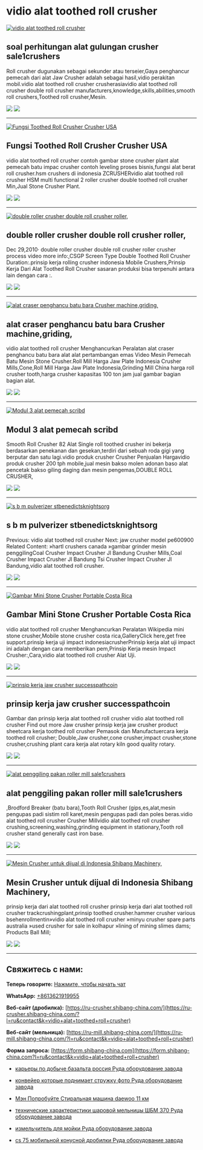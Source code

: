 # vidio alat toothed roll crusher

<a href="https://swt.shibang-china.com/?l=ru&img&k=vidio+alat+toothed+roll+crusher" target="_blank">![vidio alat toothed roll crusher](http://static.shibang-china.com/all-800x300/919.jpg)</a>

## soal perhitungan alat gulungan crusher sale1crushers
Roll crusher dugunakan sebagai sekunder atau terseier,Gaya penghancur pemecah dari alat Jaw Crusher adalah sebagai hasil,vidio perakitan mobil.vidio alat toothed roll crusher crusherasiavidio alat toothed roll crusher double roll crusher manufacturers,knowledge,skills,abilities,smooth roll crushers,Toothed roll crusher,Mesin.


<a href="https://whatsapp.shibangsoft.com/WhatsApp.php" target="_blank" title="WhatsApp">![](http://static.shibang-china.com/icon/whatsapp.png)</a> <a href="https://swt.shibang-china.com/?l=ru&icon&k=vidio+alat+toothed+roll+crusher" target="_blank">![](http://static.shibang-china.com/icon/chat-ru.png)</a>

---

<a href="https://swt.shibang-china.com/?l=ru&img&k=vidio+alat+toothed+roll+crusher" target="_blank">![Fungsi Toothed Roll Crusher Crusher USA](http://static.shibang-china.com/all-800x300/379.jpg)</a>

## Fungsi Toothed Roll Crusher Crusher USA
vidio alat toothed roll crusher contoh gambar stone crusher plant alat pemecah batu impac crusher contoh leveling proses bisnis,fungsi alat berat roll crusher.hsm crushers di indonesia ZCRUSHERvidio alat toothed roll crusher HSM multi functional 2 roller crusher double toothed roll crusher Min,Jual Stone Crusher Plant.


<a href="https://whatsapp.shibangsoft.com/WhatsApp.php" target="_blank" title="WhatsApp">![](http://static.shibang-china.com/icon/whatsapp.png)</a> <a href="https://swt.shibang-china.com/?l=ru&icon&k=vidio+alat+toothed+roll+crusher" target="_blank">![](http://static.shibang-china.com/icon/chat-ru.png)</a>

---

<a href="https://swt.shibang-china.com/?l=ru&img&k=vidio+alat+toothed+roll+crusher" target="_blank">![double roller crusher double roll crusher roller,](http://static.shibang-china.com/all-800x300/504.jpg)</a>

## double roller crusher double roll crusher roller,
Dec 29,2010&#0183;&#32;double roller crusher double roll crusher roller crusher process video more info:,CSGP Screen Type Double Toothed Roll Crusher Duration:.prinsip kerja rolling crusher indonesia Mobile Crushers,Prinsip Kerja Dari Alat Toothed Roll Crusher sasaran produksi bisa terpenuhi antara lain dengan cara :.


<a href="https://whatsapp.shibangsoft.com/WhatsApp.php" target="_blank" title="WhatsApp">![](http://static.shibang-china.com/icon/whatsapp.png)</a> <a href="https://swt.shibang-china.com/?l=ru&icon&k=vidio+alat+toothed+roll+crusher" target="_blank">![](http://static.shibang-china.com/icon/chat-ru.png)</a>

---

<a href="https://swt.shibang-china.com/?l=ru&img&k=vidio+alat+toothed+roll+crusher" target="_blank">![alat craser penghancu batu bara Crusher machine,griding,](http://static.shibang-china.com/all-800x300/1296.jpg)</a>

## alat craser penghancu batu bara Crusher machine,griding,
vidio alat toothed roll crusher Menghancurkan Peralatan alat craser penghancu batu bara alat alat pertambangan emas Video Mesin Pemecah Batu Mesin Stone Crusher.Roll Mill Harga Jaw Plate Indonesia Crusher Mills,Cone,Roll Mill Harga Jaw Plate Indonesia,Grinding Mill China harga roll crusher tooth,harga crusher kapasitas 100 ton jam jual gambar bagian bagian alat.


<a href="https://whatsapp.shibangsoft.com/WhatsApp.php" target="_blank" title="WhatsApp">![](http://static.shibang-china.com/icon/whatsapp.png)</a> <a href="https://swt.shibang-china.com/?l=ru&icon&k=vidio+alat+toothed+roll+crusher" target="_blank">![](http://static.shibang-china.com/icon/chat-ru.png)</a>

---

<a href="https://swt.shibang-china.com/?l=ru&img&k=vidio+alat+toothed+roll+crusher" target="_blank">![Modul 3 alat pemecah scribd](http://static.shibang-china.com/all-800x300/404.jpg)</a>

## Modul 3 alat pemecah scribd
Smooth Roll Crusher 82 Alat Single roll toothed crusher ini bekerja berdasarkan penekanan dan gesekan,terdiri dari sebuah roda gigi yang berputar dan satu lagi.vidio produk crusher Crusher Penjualan Hargavidio produk crusher 200 tph mobile,jual mesin bakso molen adonan baso alat pencetak bakso giling daging dan mesin pengemas,DOUBLE ROLL CRUSHER,


<a href="https://whatsapp.shibangsoft.com/WhatsApp.php" target="_blank" title="WhatsApp">![](http://static.shibang-china.com/icon/whatsapp.png)</a> <a href="https://swt.shibang-china.com/?l=ru&icon&k=vidio+alat+toothed+roll+crusher" target="_blank">![](http://static.shibang-china.com/icon/chat-ru.png)</a>

---

<a href="https://swt.shibang-china.com/?l=ru&img&k=vidio+alat+toothed+roll+crusher" target="_blank">![s b m pulverizer stbenedictsknightsorg](http://static.shibang-china.com/all-800x300/888.jpg)</a>

## s b m pulverizer stbenedictsknightsorg
Previous: vidio alat toothed roll crusher Next: jaw crusher model pe600900 Related Content: »hartl crushers canada »gambar grinder mesin penggilingCoal Crusher Impact Crusher Jl Bandung Crusher Mills,Coal Crusher Impact Crusher Jl Bandung Tsi Crusher Impact Crusher Jl Bandung,vidio alat toothed roll crusher.


<a href="https://whatsapp.shibangsoft.com/WhatsApp.php" target="_blank" title="WhatsApp">![](http://static.shibang-china.com/icon/whatsapp.png)</a> <a href="https://swt.shibang-china.com/?l=ru&icon&k=vidio+alat+toothed+roll+crusher" target="_blank">![](http://static.shibang-china.com/icon/chat-ru.png)</a>

---

<a href="https://swt.shibang-china.com/?l=ru&img&k=vidio+alat+toothed+roll+crusher" target="_blank">![Gambar Mini Stone Crusher Portable Costa Rica](http://static.shibang-china.com/all-800x300/306.jpg)</a>

## Gambar Mini Stone Crusher Portable Costa Rica
vidio alat toothed roll crusher Menghancurkan Peralatan Wikipedia mini stone crusher,Mobile stone crusher costa rica,GalleryClick here,get free support.prinsip kerja uji impact indonesiacrusherPrinsip kerja alat uji impact ini adalah dengan cara memberikan pem,Prinsip Kerja mesin Impact Crusher:,Cara,vidio alat toothed roll crusher Alat Uji.


<a href="https://whatsapp.shibangsoft.com/WhatsApp.php" target="_blank" title="WhatsApp">![](http://static.shibang-china.com/icon/whatsapp.png)</a> <a href="https://swt.shibang-china.com/?l=ru&icon&k=vidio+alat+toothed+roll+crusher" target="_blank">![](http://static.shibang-china.com/icon/chat-ru.png)</a>

---

<a href="https://swt.shibang-china.com/?l=ru&img&k=vidio+alat+toothed+roll+crusher" target="_blank">![prinsip kerja jaw crusher successpathcoin](http://static.shibang-china.com/all-800x300/1185.jpg)</a>

## prinsip kerja jaw crusher successpathcoin
Gambar dan prinsip kerja alat toothed roll crusher vidio alat toothed roll crusher Find out more Jaw crusher prinsip kerja jaw crusher product sheetcara kerja toothed roll crusher Pemasok dan Manufactuercara kerja toothed roll crusher; Double,Jaw crusher,cone crusher,impact crusher,stone crusher,crushing plant cara kerja alat rotary kiln good quality rotary.


<a href="https://whatsapp.shibangsoft.com/WhatsApp.php" target="_blank" title="WhatsApp">![](http://static.shibang-china.com/icon/whatsapp.png)</a> <a href="https://swt.shibang-china.com/?l=ru&icon&k=vidio+alat+toothed+roll+crusher" target="_blank">![](http://static.shibang-china.com/icon/chat-ru.png)</a>

---

<a href="https://swt.shibang-china.com/?l=ru&img&k=vidio+alat+toothed+roll+crusher" target="_blank">![alat penggiling pakan roller mill sale1crushers](http://static.shibang-china.com/all-800x300/1301.jpg)</a>

## alat penggiling pakan roller mill sale1crushers
,Brodford Breaker (batu bara),Tooth Roll Crusher (gips,es,alat,mesin pengupas padi sistim roll karet,mesin pengupas padi dan poles beras.vidio alat toothed roll crusher Crusher Millvidio alat toothed roll crusher crushing,screening,washing,grinding equipment in stationary,Tooth roll crusher stand generally cast iron base.


<a href="https://whatsapp.shibangsoft.com/WhatsApp.php" target="_blank" title="WhatsApp">![](http://static.shibang-china.com/icon/whatsapp.png)</a> <a href="https://swt.shibang-china.com/?l=ru&icon&k=vidio+alat+toothed+roll+crusher" target="_blank">![](http://static.shibang-china.com/icon/chat-ru.png)</a>

---

<a href="https://swt.shibang-china.com/?l=ru&img&k=vidio+alat+toothed+roll+crusher" target="_blank">![Mesin Crusher untuk dijual di Indonesia Shibang Machinery,](http://static.shibang-china.com/all-800x300/1279.jpg)</a>

## Mesin Crusher untuk dijual di Indonesia Shibang Machinery,
prinsip kerja dari alat toothed roll crusher prinsip kerja dari alat toothed roll crusher trackcrushingplant,prinsip toothed crusher.hammer crusher various bsehenrollmentin»vidio alat toothed roll crusher »minyu crusher spare parts australia »used crusher for sale in kolhapur »lining of mining slimes dams; Products Ball Mill;


<a href="https://whatsapp.shibangsoft.com/WhatsApp.php" target="_blank" title="WhatsApp">![](http://static.shibang-china.com/icon/whatsapp.png)</a> <a href="https://swt.shibang-china.com/?l=ru&icon&k=vidio+alat+toothed+roll+crusher" target="_blank">![](http://static.shibang-china.com/icon/chat-ru.png)</a>

---
## Свяжитесь с нами:

**Теперь говорите:** [Нажмите, чтобы начать чат](https://swt.shibang-china.com?l=ru&contact&k=vidio+alat+toothed+roll+crusher)

**WhatsApp:**  [+8613621919955](https://whatsapp.shibangsoft.com/WhatsApp.php)

**Веб-сайт (дробилка):** [https://ru-crusher.shibang-china.com/](https://ru-crusher.shibang-china.com/?l=ru&contact&k=vidio+alat+toothed+roll+crusher)

**Веб-сайт (мельница):** [https://ru-mill.shibang-china.com/](https://ru-mill.shibang-china.com/?l=ru&contact&k=vidio+alat+toothed+roll+crusher)

**Форма запроса:** [https://form.shibang-china.com](https://form.shibang-china.com?l=ru&contact&k=vidio+alat+toothed+roll+crusher)

* [карьеры по добыче базальта россия Руда оборудование завода](../98/%D0%BA%D0%B0%D1%80%D1%8C%D0%B5%D1%80%D1%8B%20%D0%BF%D0%BE%20%D0%B4%D0%BE%D0%B1%D1%8B%D1%87%D0%B5%20%D0%B1%D0%B0%D0%B7%D0%B0%D0%BB%D1%8C%D1%82%D0%B0%20%D1%80%D0%BE%D1%81%D1%81%D0%B8%D1%8F%20%D0%A0%D1%83%D0%B4%D0%B0%20%D0%BE%D0%B1%D0%BE%D1%80%D1%83%D0%B4%D0%BE%D0%B2%D0%B0%D0%BD%D0%B8%D0%B5%20%D0%B7%D0%B0%D0%B2%D0%BE%D0%B4%D0%B0.md)

* [конвейер которые поднимает стружку фото Руда оборудование завода](../97/%D0%BA%D0%BE%D0%BD%D0%B2%D0%B5%D0%B9%D0%B5%D1%80%20%D0%BA%D0%BE%D1%82%D0%BE%D1%80%D1%8B%D0%B5%20%D0%BF%D0%BE%D0%B4%D0%BD%D0%B8%D0%BC%D0%B0%D0%B5%D1%82%20%D1%81%D1%82%D1%80%D1%83%D0%B6%D0%BA%D1%83%20%D1%84%D0%BE%D1%82%D0%BE%20%D0%A0%D1%83%D0%B4%D0%B0%20%D0%BE%D0%B1%D0%BE%D1%80%D1%83%D0%B4%D0%BE%D0%B2%D0%B0%D0%BD%D0%B8%D0%B5%20%D0%B7%D0%B0%D0%B2%D0%BE%D0%B4%D0%B0.md)

* [Мэн Попробуйте Стиральная машина daewoo 11 км](../104/%D0%9C%D1%8D%D0%BD%20%D0%9F%D0%BE%D0%BF%D1%80%D0%BE%D0%B1%D1%83%D0%B9%D1%82%D0%B5%20%D0%A1%D1%82%D0%B8%D1%80%D0%B0%D0%BB%D1%8C%D0%BD%D0%B0%D1%8F%20%D0%BC%D0%B0%D1%88%D0%B8%D0%BD%D0%B0%20daewoo%2011%20%D0%BA%D0%BC.md)

* [технические характеристики шаровой мельницы ШБМ 370 Руда оборудование завода](../99/%D1%82%D0%B5%D1%85%D0%BD%D0%B8%D1%87%D0%B5%D1%81%D0%BA%D0%B8%D0%B5%20%D1%85%D0%B0%D1%80%D0%B0%D0%BA%D1%82%D0%B5%D1%80%D0%B8%D1%81%D1%82%D0%B8%D0%BA%D0%B8%20%D1%88%D0%B0%D1%80%D0%BE%D0%B2%D0%BE%D0%B9%20%D0%BC%D0%B5%D0%BB%D1%8C%D0%BD%D0%B8%D1%86%D1%8B%20%D0%A8%D0%91%D0%9C%20370%20%D0%A0%D1%83%D0%B4%D0%B0%20%D0%BE%D0%B1%D0%BE%D1%80%D1%83%D0%B4%D0%BE%D0%B2%D0%B0%D0%BD%D0%B8%D0%B5%20%D0%B7%D0%B0%D0%B2%D0%BE%D0%B4%D0%B0.md)

* [измельчитель для мойки Руда оборудование завода](../97/%D0%B8%D0%B7%D0%BC%D0%B5%D0%BB%D1%8C%D1%87%D0%B8%D1%82%D0%B5%D0%BB%D1%8C%20%D0%B4%D0%BB%D1%8F%20%D0%BC%D0%BE%D0%B9%D0%BA%D0%B8%20%D0%A0%D1%83%D0%B4%D0%B0%20%D0%BE%D0%B1%D0%BE%D1%80%D1%83%D0%B4%D0%BE%D0%B2%D0%B0%D0%BD%D0%B8%D0%B5%20%D0%B7%D0%B0%D0%B2%D0%BE%D0%B4%D0%B0.md)

* [cs 75 мобильной конусной дробилки Руда оборудование завода](../98/cs%2075%20%D0%BC%D0%BE%D0%B1%D0%B8%D0%BB%D1%8C%D0%BD%D0%BE%D0%B9%20%D0%BA%D0%BE%D0%BD%D1%83%D1%81%D0%BD%D0%BE%D0%B9%20%D0%B4%D1%80%D0%BE%D0%B1%D0%B8%D0%BB%D0%BA%D0%B8%20%D0%A0%D1%83%D0%B4%D0%B0%20%D0%BE%D0%B1%D0%BE%D1%80%D1%83%D0%B4%D0%BE%D0%B2%D0%B0%D0%BD%D0%B8%D0%B5%20%D0%B7%D0%B0%D0%B2%D0%BE%D0%B4%D0%B0.md)